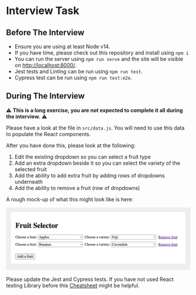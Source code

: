 # Interview Task

## Before The Interview

-   Ensure you are using at least Node v14.
-   If you have time, please check out this repository and install using `npm i`
-   You can run the server using `npm run serve` and the site will be visible on [http://localhost:8000/](http://localhost:8000/).
-   Jest tests and Linting can be run using `npm run test`.
-   Cypress test can be run using `npm run test:e2e`.

## During The Interview

⚠️ **This is a long exercise, you are not expected to complete it all during the interview.** ⚠️

Please have a look at the file in `src/data.js`. You will need to use this data to populate the React components.

After you have done this, please look at the following:

1. Edit the existing dropdown so you can select a fruit type
2. Add an extra dropdown beside it so you can select the variety of the selected fruit
3. Add the ability to add extra fruit by adding rows of dropdowns underneath
4. Add the ability to remove a fruit (row of dropdowns)

A rough mock-up of what this might look like is here:

![](./mock-up.png)

Please update the Jest and Cypress tests.
If you have not used React testing Library before this [Cheatsheet](https://testing-library.com/docs/react-testing-library/cheatsheet/) might be helpful.
